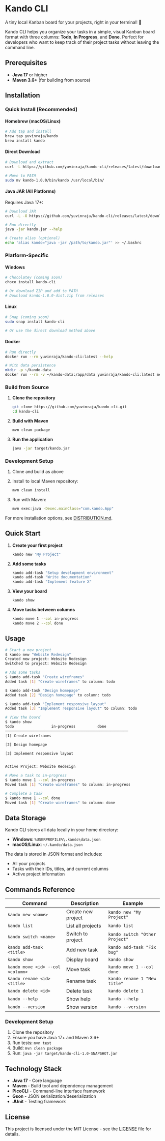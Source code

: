 # Kando CLI

A tiny local Kanban board for your projects, right in your terminal! 🚀

Kando CLI helps you organize your tasks in a simple, visual Kanban board format with three columns: **Todo**, **In Progress**, and **Done**. Perfect for developers who want to keep track of their project tasks without leaving the command line.


## Prerequisites

- **Java 17** or higher
- **Maven 3.6+** (for building from source)

## Installation

### Quick Install (Recommended)

#### Homebrew (macOS/Linux)
```bash
# Add tap and install
brew tap yuvinraja/kando
brew install kando
```

#### Direct Download
```bash
# Download and extract
curl -L https://github.com/yuvinraja/kando-cli/releases/latest/download/kando-1.0.0-dist.tar.gz | tar -xz

# Move to PATH
sudo mv kando-1.0.0/bin/kando /usr/local/bin/
```

#### Java JAR (All Platforms)
Requires Java 17+:
```bash
# Download JAR
curl -L -O https://github.com/yuvinraja/kando-cli/releases/latest/download/kando.jar

# Run directly
java -jar kando.jar --help

# Create alias (optional)
echo 'alias kando="java -jar /path/to/kando.jar"' >> ~/.bashrc
```

### Platform-Specific

#### Windows
```powershell
# Chocolatey (coming soon)
choco install kando-cli

# Or download ZIP and add to PATH
# Download kando-1.0.0-dist.zip from releases
```

#### Linux
```bash
# Snap (coming soon)
sudo snap install kando-cli

# Or use the direct download method above
```

#### Docker
```bash
# Run directly
docker run --rm yuvinraja/kando-cli:latest --help

# With data persistence
mkdir -p ~/kando-data
docker run --rm -v ~/kando-data:/app/data yuvinraja/kando-cli:latest new myproject
```

### Build from Source

1. **Clone the repository**
   ```bash
   git clone https://github.com/yuvinraja/kando-cli.git
   cd kando-cli
   ```

2. **Build with Maven**
   ```bash
   mvn clean package
   ```

3. **Run the application**
   ```bash
   java -jar target/kando.jar
   ```

### Development Setup

1. Clone and build as above
2. Install to local Maven repository:
   ```bash
   mvn clean install
   ```

3. Run with Maven:
   ```bash
   mvn exec:java -Dexec.mainClass="com.kando.App"
   ```

For more installation options, see [DISTRIBUTION.md](DISTRIBUTION.md).

## Quick Start

1. **Create your first project**
   ```bash
   kando new "My Project"
   ```

2. **Add some tasks**
   ```bash
   kando add-task "Setup development environment"
   kando add-task "Write documentation"
   kando add-task "Implement feature X"
   ```

3. **View your board**
   ```bash
   kando show
   ```

4. **Move tasks between columns**
   ```bash
   kando move 1 --col in-progress
   kando move 2 --col done
   ```

## Usage

```bash
# Start a new project
$ kando new "Website Redesign"
Created new project: Website Redesign
Switched to project: Website Redesign

# Add some tasks
$ kando add-task "Create wireframes"
Added task [1] "Create wireframes" to column: todo

$ kando add-task "Design homepage"
Added task [2] "Design homepage" to column: todo

$ kando add-task "Implement responsive layout"
Added task [3] "Implement responsive layout" to column: todo

# View the board
$ kando show
todo                 in-progress          done
────────────────────────────────────────────────────────
[1] Create wireframes

[2] Design homepage

[3] Implement responsive layout


Active Project: Website Redesign

# Move a task to in-progress
$ kando move 1 --col in-progress
Moved task [1] "Create wireframes" to column: in-progress

# Complete a task
$ kando move 1 --col done
Moved task [1] "Create wireframes" to column: done
```

## Data Storage

Kando CLI stores all data locally in your home directory:

- **Windows**: `%USERPROFILE%\.kando\data.json`
- **macOS/Linux**: `~/.kando/data.json`

The data is stored in JSON format and includes:
- All your projects
- Tasks with their IDs, titles, and current columns
- Active project information

## Commands Reference

| Command | Description | Example |
|---------|-------------|---------|
| `kando new <name>` | Create new project | `kando new "My Project"` |
| `kando list` | List all projects | `kando list` |
| `kando switch <name>` | Switch to project | `kando switch "Other Project"` |
| `kando add-task <title>` | Add new task | `kando add-task "Fix bug"` |
| `kando show` | Display board | `kando show` |
| `kando move <id> --col <column>` | Move task | `kando move 1 --col done` |
| `kando rename <id> <title>` | Rename task | `kando rename 1 "New title"` |
| `kando delete <id>` | Delete task | `kando delete 1` |
| `kando --help` | Show help | `kando --help` |
| `kando --version` | Show version | `kando --version` |

### Development Setup

1. Clone the repository
2. Ensure you have Java 17+ and Maven 3.6+
3. Run tests: `mvn test`
4. Build: `mvn clean package`
5. Run: `java -jar target/kando-cli-1.0-SNAPSHOT.jar`

## Technology Stack

- **Java 17** - Core language
- **Maven** - Build tool and dependency management
- **PicoCLI** - Command-line interface framework
- **Gson** - JSON serialization/deserialization
- **JUnit** - Testing framework

## License

This project is licensed under the MIT License - see the [LICENSE](LICENSE) file for details.
